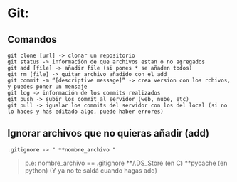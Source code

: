 # Git:

## Comandos

```
git clone [url] -> clonar un repositorio
git status -> información de que archivos estan o no agregados
git add [file] -> añadir file (si pones * se añaden todos)
git rm [file] -> quitar archivo añadido con el add
git commit -m “[descriptive message]” -> crea version con los rchivos, y puedes poner un mensaje
git log -> información de los commits realizados
git push -> subir los commit al servidor (web, nube, etc)
git pull -> igualar los commits del servidor con los del local (si no lo haces y has editado algo, puede haber errores)
```

## Ignorar archivos que no quieras añadir (add)

```
.gitignore -> " **nombre_archivo "
```

> p.e:
> nombre_archivo == .gitignore
> **/.DS_Store (en C)
> **pycache (en python)
> (Y ya no te saldá cuando hagas add)
